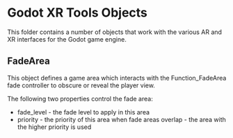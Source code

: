 # Godot XR Tools Objects
This folder contains a number of objects that work with the various AR and XR interfaces for the Godot game engine.

## FadeArea
This object defines a game area which interacts with the Function_FadeArea fade controller to obscure or reveal the player view.

The following two properties control the fade area:
- fade_level - the fade level to apply in this area
- priority - the priority of this area when fade areas overlap - the area with the higher priority is used